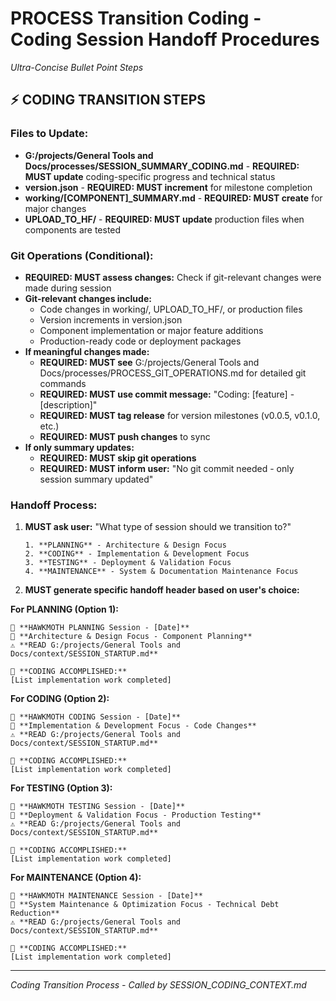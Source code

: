 # PROCESS Transition Coding - Coding Session Handoff Procedures
*Ultra-Concise Bullet Point Steps*

## ⚡ **CODING TRANSITION STEPS**

### **Files to Update:**
- **G:/projects/General Tools and Docs/processes/SESSION_SUMMARY_CODING.md** - **REQUIRED: MUST update** coding-specific progress and technical status
- **version.json** - **REQUIRED: MUST increment** for milestone completion
- **working/[COMPONENT]_SUMMARY.md** - **REQUIRED: MUST create** for major changes
- **UPLOAD_TO_HF/** - **REQUIRED: MUST update** production files when components are tested

### **Git Operations (Conditional):**
- **REQUIRED: MUST assess changes:** Check if git-relevant changes were made during session
- **Git-relevant changes include:**
  - Code changes in working/, UPLOAD_TO_HF/, or production files
  - Version increments in version.json
  - Component implementation or major feature additions
  - Production-ready code or deployment packages
- **If meaningful changes made:**
  - **REQUIRED: MUST see** G:/projects/General Tools and Docs/processes/PROCESS_GIT_OPERATIONS.md for detailed git commands
  - **REQUIRED: MUST use commit message:** "Coding: [feature] - [description]"
  - **REQUIRED: MUST tag release** for version milestones (v0.0.5, v0.1.0, etc.)
  - **REQUIRED: MUST push changes** to sync
- **If only summary updates:**
  - **REQUIRED: MUST skip git operations**
  - **REQUIRED: MUST inform user:** "No git commit needed - only session summary updated"

### **Handoff Process:**
1. **MUST ask user:** "What type of session should we transition to?"
   ```
   1. **PLANNING** - Architecture & Design Focus
   2. **CODING** - Implementation & Development Focus  
   3. **TESTING** - Deployment & Validation Focus
   4. **MAINTENANCE** - System & Documentation Maintenance Focus
   ```
2. **MUST generate specific handoff header based on user's choice:**

**For PLANNING (Option 1):**
```
🦅 **HAWKMOTH PLANNING Session - [Date]**
🎯 **Architecture & Design Focus - Component Planning**
⚠️ **READ G:/projects/General Tools and Docs/context/SESSION_STARTUP.md**

🎉 **CODING ACCOMPLISHED:**
[List implementation work completed]
```

**For CODING (Option 2):**
```
🦅 **HAWKMOTH CODING Session - [Date]**
🎯 **Implementation & Development Focus - Code Changes**
⚠️ **READ G:/projects/General Tools and Docs/context/SESSION_STARTUP.md**

🎉 **CODING ACCOMPLISHED:**
[List implementation work completed]
```

**For TESTING (Option 3):**
```
🦅 **HAWKMOTH TESTING Session - [Date]**
🎯 **Deployment & Validation Focus - Production Testing**
⚠️ **READ G:/projects/General Tools and Docs/context/SESSION_STARTUP.md**

🎉 **CODING ACCOMPLISHED:**
[List implementation work completed]
```

**For MAINTENANCE (Option 4):**
```
🦅 **HAWKMOTH MAINTENANCE Session - [Date]**
🎯 **System Maintenance & Optimization Focus - Technical Debt Reduction**
⚠️ **READ G:/projects/General Tools and Docs/context/SESSION_STARTUP.md**

🎉 **CODING ACCOMPLISHED:**
[List implementation work completed]
```

---
*Coding Transition Process - Called by SESSION_CODING_CONTEXT.md*